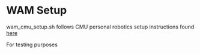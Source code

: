 # WAM Setup


wam\_cmu\_setup.sh follows CMU personal robotics setup instructions found [here](https://personalrobotics.ri.cmu.edu/software/machine-setup)

For testing purposes


